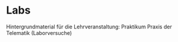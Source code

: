 Labs
====

Hintergrundmaterial für die Lehrveranstaltung: Praktikum Praxis der Telematik (Laborversuche)
